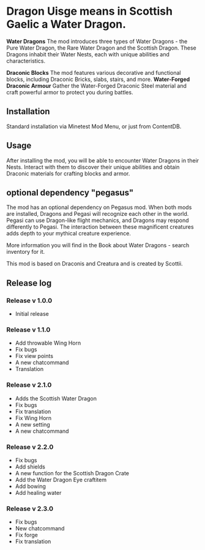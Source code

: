 # Dragon Uisge means in Scottish Gaelic a Water Dragon.

**Water Dragons**  The mod introduces three types of Water Dragons - the Pure Water Dragon, the Rare Water Dragon and the Scottish Dragon. These Dragons inhabit their Water Nests, each with unique abilities and characteristics.

**Draconic Blocks**  The mod features various decorative and functional blocks, including Draconic Bricks, slabs, stairs, and more.
**Water-Forged Draconic Armour**  Gather the Water-Forged Draconic Steel material and craft powerful armor to protect you during battles.

## Installation
Standard installation via Minetest Mod Menu, or just from ContentDB.

## Usage
After installing the mod, you will be able to encounter Water Dragons in their Nests. Interact with them to discover their unique abilities and obtain Draconic materials for crafting blocks and armor.

## optional dependency "pegasus"
The mod has an optional dependency on Pegasus mod. When both mods are installed, Dragons and Pegasi will recognize each other in the world. Pegasi can use Dragon-like flight mechanics, and Dragons may respond differently to Pegasi. The interaction between these magnificent creatures adds depth to your mythical creature experience.

More information you will find in the Book about Water Dragons - search inventory for it.

This mod is based on Draconis and Creatura and is created by Scottii.

## Release log

### Release v 1.0.0
- Initial release

### Release v 1.1.0
- Add throwable Wing Horn
- Fix bugs
- Fix view points
- A new chatcommand
- Translation

### Release v 2.1.0
- Adds the Scottish Water Dragon
- Fix bugs
- Fix translation
- Fix Wing Horn
- A new setting
- A new chatcommand

### Release v 2.2.0
- Fix bugs
- Add shields
- A new function for the Scottish Dragon Crate
- Add the Water Dragon Eye craftitem
- Add bowing
- Add healing water

### Release v 2.3.0
- Fix bugs
- New chatcommand
- Fix forge
- Fix translation